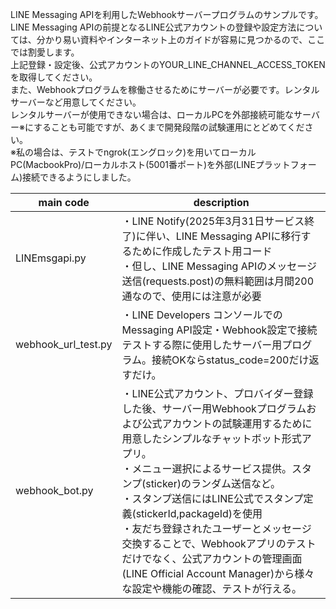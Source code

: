 LINE Messaging APIを利用したWebhookサーバープログラムのサンプルです。<br>
LINE Messaging APIの前提となるLINE公式アカウントの登録や設定方法については、分かり易い資料やインターネット上のガイドが容易に見つかるので、ここでは割愛します。<br>
上記登録・設定後、公式アカウントのYOUR_LINE_CHANNEL_ACCESS_TOKENを取得してください。<br>
また、Webhookプログラムを稼働させるためにサーバーが必要です。レンタルサーバーなど用意してください。<br>
レンタルサーバーが使用できない場合は、ローカルPCを外部接続可能なサーバー※にすることも可能ですが、あくまで開発段階の試験運用にとどめてください。<br>
※私の場合は、テストでngrok(エングロック)を用いてローカルPC(MacbookPro)/ローカルホスト(5001番ポート)を外部(LINEプラットフォーム)接続できるようにしました。

| main code           | description                                                                                                                                                                                                                                                                                                                                                                                                                                                                                                   | 
| ------------------- | ------------------------------------------------------------------------------------------------------------------------------------------------------------------------------------------------------------------------------------------------------------------------------------------------------------------------------------------------------------------------------------------------------------------------------------------------------------------------------------------------------------- | 
| LINEmsgapi.py       | ・LINE Notify(2025年3月31日サービス終了)に伴い、LINE Messaging APIに移行するために作成したテスト用コード<br>・但し、LINE Messaging APIのメッセージ送信(requests.post)の無料範囲は月間200通なので、使用には注意が必要                                                                                                                                                                                                                                                                                          | 
| webhook_url_test.py | ・LINE Developers コンソールでのMessaging API設定・Webhook設定で接続テストする際に使用したサーバー用プログラム。接続OKならstatus_code=200だけ返すだけ。                                                                                                                                                                                                                                                                                                                                                       | 
| webhook_bot.py      | ・LINE公式アカウント、プロバイダー登録した後、サーバー用Webhookプログラムおよび公式アカウントの試験運用するために用意したシンプルなチャットボット形式アプリ。<br>・メニュー選択によるサービス提供。スタンプ(sticker)のランダム送信など。<br>・スタンプ送信にはLINE公式でスタンプ定義(stickerId,packageId)を使用<br>・友だち登録されたユーザーとメッセージ交換することで、Webhookアプリのテストだけでなく、公式アカウントの管理画面(LINE Official Account Manager)から様々な設定や機能の確認、テストが行える。 | 
